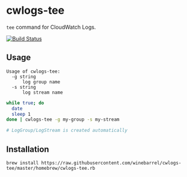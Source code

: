 # cwlogs-tee

`tee` command for CloudWatch Logs.

[![Build Status](https://travis-ci.org/winebarrel/cwlogs-tee.svg?branch=master)](https://travis-ci.org/winebarrel/cwlogs-tee)

## Usage

```
Usage of cwlogs-tee:
  -g string
      log group name
  -s string
      log stream name
```

```sh
while true; do
  date
  sleep 1
done | cwlogs-tee -g my-group -s my-stream

# LogGroup/LogStream is created automatically
```

## Installation

```
brew install https://raw.githubusercontent.com/winebarrel/cwlogs-tee/master/homebrew/cwlogs-tee.rb
```

